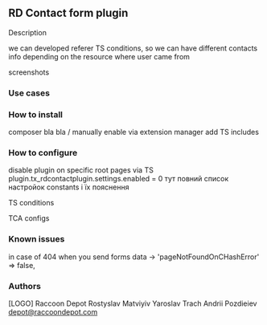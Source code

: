 ## RD Contact form plugin ##
Description

we can developed referer TS conditions, so we can have different contacts info depending on the resource where user came from

screenshots

### Use cases ###

### How to install ###
composer bla bla / manually
enable via extension manager
add TS includes


### How to configure ###
disable plugin on specific root pages via TS plugin.tx_rdcontactplugin.settings.enabled = 0
тут повний список настройок constants і їх пояснення

TS conditions

TCA configs


### Known issues ###
in case of 404 when you send forms data -> 'pageNotFoundOnCHashError' => false,


### Authors ###
[LOGO]
Raccoon Depot
Rostyslav Matviyiv
Yaroslav Trach
Andrii Pozdieiev
depot@raccoondepot.com